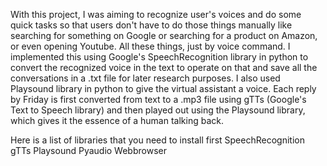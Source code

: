 With this project, I was aiming to recognize user's voices and do some quick tasks so that users don't have to do those things manually like searching for something on Google or searching for a product on Amazon, or even opening Youtube. All these things, just by voice command. I implemented this using Google's SpeechRecognition library in python to convert the recognized voice in the text to operate on that and save all the conversations in a .txt file for later research purposes. I also used Playsound library in python to give the virtual assistant a voice. Each reply by Friday is first converted from text to a .mp3 file using gTTs (Google's Text to Speech library) and then played out using the Playsound library, which gives it the essence of a human talking back.

Here is a list of libraries that you need to install first
SpeechRecognition
gTTs
Playsound
Pyaudio
Webbrowser
